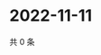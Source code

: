 # 2022-11-11

共 0 条

<!-- BEGIN WEIBO -->
<!-- 最后更新时间 Fri Nov 11 2022 00:23:10 GMT+0800 (China Standard Time) -->

<!-- END WEIBO -->
